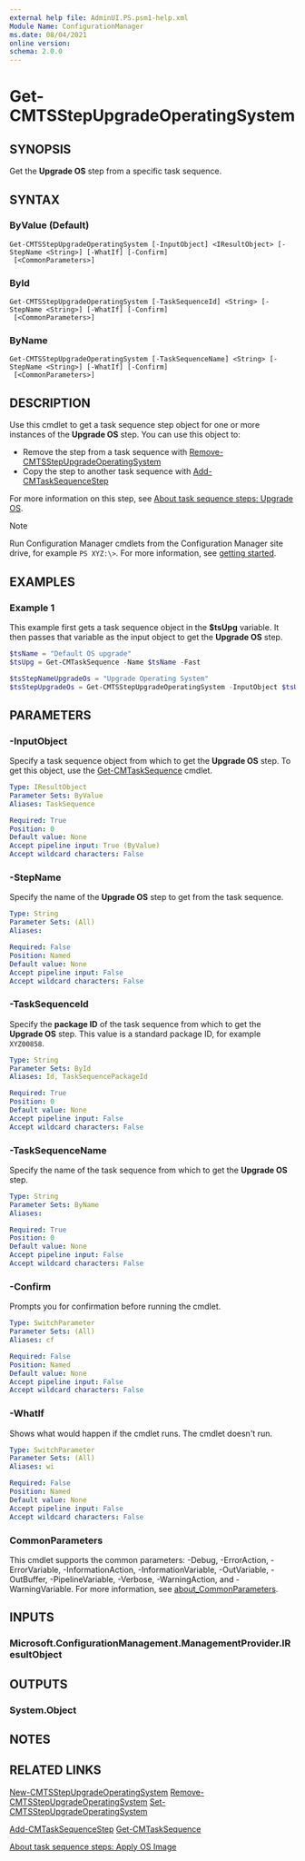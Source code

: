 ```yaml
---
external help file: AdminUI.PS.psm1-help.xml
Module Name: ConfigurationManager
ms.date: 08/04/2021
online version:
schema: 2.0.0
---
```


# Get-CMTSStepUpgradeOperatingSystem

## SYNOPSIS

Get the **Upgrade OS** step from a specific task sequence.

## SYNTAX

### ByValue (Default)
```
Get-CMTSStepUpgradeOperatingSystem [-InputObject] <IResultObject> [-StepName <String>] [-WhatIf] [-Confirm]
 [<CommonParameters>]
```

### ById
```
Get-CMTSStepUpgradeOperatingSystem [-TaskSequenceId] <String> [-StepName <String>] [-WhatIf] [-Confirm]
 [<CommonParameters>]
```

### ByName
```
Get-CMTSStepUpgradeOperatingSystem [-TaskSequenceName] <String> [-StepName <String>] [-WhatIf] [-Confirm]
 [<CommonParameters>]
```

## DESCRIPTION

Use this cmdlet to get a task sequence step object for one or more instances of the **Upgrade OS** step. You can use this object to:

- Remove the step from a task sequence with [Remove-CMTSStepUpgradeOperatingSystem](Remove-CMTSStepUpgradeOperatingSystem.md)
- Copy the step to another task sequence with [Add-CMTaskSequenceStep](Add-CMTaskSequenceStep.md)

For more information on this step, see [About task sequence steps: Upgrade OS](/mem/configmgr/osd/understand/task-sequence-steps#BKMK_UpgradeOS).

> [!NOTE]
> Run Configuration Manager cmdlets from the Configuration Manager site drive, for example `PS XYZ:\>`. For more information, see [getting started](/powershell/sccm/overview).

## EXAMPLES

### Example 1

This example first gets a task sequence object in the **$tsUpg** variable. It then passes that variable as the input object to get the **Upgrade OS** step.

```powershell
$tsName = "Default OS upgrade"
$tsUpg = Get-CMTaskSequence -Name $tsName -Fast

$tsStepNameUpgradeOs = "Upgrade Operating System"
$tsStepUpgradeOs = Get-CMTSStepUpgradeOperatingSystem -InputObject $tsUpg -StepName $tsStepNameUpgradeOs
```

## PARAMETERS

### -InputObject

Specify a task sequence object from which to get the **Upgrade OS** step. To get this object, use the [Get-CMTaskSequence](Get-CMTaskSequence.md) cmdlet.

```yaml
Type: IResultObject
Parameter Sets: ByValue
Aliases: TaskSequence

Required: True
Position: 0
Default value: None
Accept pipeline input: True (ByValue)
Accept wildcard characters: False
```

### -StepName

Specify the name of the **Upgrade OS** step to get from the task sequence.

```yaml
Type: String
Parameter Sets: (All)
Aliases:

Required: False
Position: Named
Default value: None
Accept pipeline input: False
Accept wildcard characters: False
```

### -TaskSequenceId

Specify the **package ID** of the task sequence from which to get the **Upgrade OS** step. This value is a standard package ID, for example `XYZ00858`.

```yaml
Type: String
Parameter Sets: ById
Aliases: Id, TaskSequencePackageId

Required: True
Position: 0
Default value: None
Accept pipeline input: False
Accept wildcard characters: False
```

### -TaskSequenceName

Specify the name of the task sequence from which to get the **Upgrade OS** step.

```yaml
Type: String
Parameter Sets: ByName
Aliases:

Required: True
Position: 0
Default value: None
Accept pipeline input: False
Accept wildcard characters: False
```

### -Confirm
Prompts you for confirmation before running the cmdlet.

```yaml
Type: SwitchParameter
Parameter Sets: (All)
Aliases: cf

Required: False
Position: Named
Default value: None
Accept pipeline input: False
Accept wildcard characters: False
```

### -WhatIf

Shows what would happen if the cmdlet runs. The cmdlet doesn't run.

```yaml
Type: SwitchParameter
Parameter Sets: (All)
Aliases: wi

Required: False
Position: Named
Default value: None
Accept pipeline input: False
Accept wildcard characters: False
```

### CommonParameters
This cmdlet supports the common parameters: -Debug, -ErrorAction, -ErrorVariable, -InformationAction, -InformationVariable, -OutVariable, -OutBuffer, -PipelineVariable, -Verbose, -WarningAction, and -WarningVariable. For more information, see [about_CommonParameters](http://go.microsoft.com/fwlink/?LinkID=113216).

## INPUTS

### Microsoft.ConfigurationManagement.ManagementProvider.IResultObject
## OUTPUTS

### System.Object
## NOTES

## RELATED LINKS

[New-CMTSStepUpgradeOperatingSystem](New-CMTSStepUpgradeOperatingSystem.md)
[Remove-CMTSStepUpgradeOperatingSystem](Remove-CMTSStepUpgradeOperatingSystem.md)
[Set-CMTSStepUpgradeOperatingSystem](Set-CMTSStepUpgradeOperatingSystem.md)

[Add-CMTaskSequenceStep](Add-CMTaskSequenceStep.md)
[Get-CMTaskSequence](Get-CMTaskSequence.md)

[About task sequence steps: Apply OS Image](/mem/configmgr/osd/understand/task-sequence-steps#BKMK_ApplyOperatingSystemImage)
